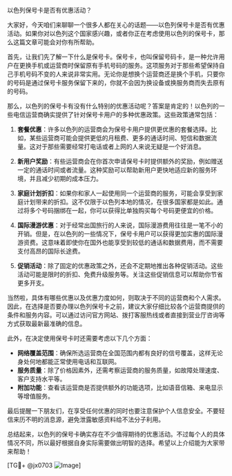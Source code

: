 以色列保号卡是否有优惠活动？

大家好，今天咱们来聊聊一个很多人都在关心的话题——以色列保号卡是否有优惠活动。如果你对以色列这个国家感兴趣，或者你正在考虑使用以色列的保号卡，那么这篇文章可能会对你有所帮助。

首先，让我们先了解一下什么是保号卡。保号卡，也叫保留号码卡，是一种允许用户在更换手机或运营商时保留原有手机号码的服务。这项服务对于那些希望保持自己手机号码不变的人来说非常实用。无论你是想换个运营商还是换个手机，只要你的号码是通过保号卡服务保留下来的，你就不会因为换设备或换服务商而失去原有的号码。

那么，以色列的保号卡有没有什么特别的优惠活动呢？答案是肯定的！以色列的一些电信运营商确实提供了针对保号卡用户的多种优惠政策。这些政策通常包括：

1. **套餐优惠**：许多以色列的运营商会为保号卡用户提供更优惠的套餐选择。比如，某些运营商可能会提供更低的月租费、更多的通话时间、短信和数据流量。这对于那些需要经常打电话或者上网的人来说无疑是一个好消息。

2. **新用户奖励**：有些运营商会在你首次申请保号卡时提供额外的奖励，例如赠送一定的通话时间或者流量。这种奖励可以帮助新用户更快地适应新的服务环境，并且减少初期的成本压力。

3. **家庭计划折扣**：如果你和家人一起使用同一个运营商的服务，可能会享受到家庭计划带来的折扣。这不仅限于以色列本地的情况，在很多国家都是如此。通过将多个号码捆绑在一起，你可以获得比单独购买每个号码更便宜的价格。

4. **国际漫游优惠**：对于经常出国旅行的人来说，国际漫游费用往往是一笔不小的开销。但是，在以色列的一些情况下，保号卡用户可以获得更加实惠的国际漫游资费。这意味着即使你在国外也能享受到较低的通话和数据费用，而不需要支付高昂的国际长途费。

5. **促销活动**：除了固定的优惠政策之外，还会不定期地推出各种促销活动。这些活动可能是限时的折扣、免费升级服务等。关注这些促销信息可以帮助你节省更多开支。

当然啦，具体有哪些优惠以及优惠力度如何，则取决于不同的运营商和个人需求。因此，在选择是否要办理以色列保号卡之前，建议大家仔细比较各个运营商提供的条件和服务内容。可以通过访问官方网站、拨打客服热线或者直接到营业厅咨询等方式获取最新最准确的信息。

此外，在决定使用保号卡时还需要考虑以下几个方面：

- **网络覆盖范围**：确保所选运营商在全国范围内都有良好的信号覆盖，这样无论身处何地都能正常使用电话和互联网。
- **服务质量**：除了价格因素外，还需考察运营商的服务质量，如故障处理速度、客户支持水平等。
- **附加功能**：查看该运营商是否提供额外的功能选项，比如语音信箱、来电显示等增值服务。

最后提醒一下朋友们，在享受任何优惠的同时也要注意保护个人信息安全。不要轻信来历不明的消息源，避免泄露敏感资料给不法分子利用。

总结起来，以色列的保号卡确实存在不少值得期待的优惠活动。不过每个人的具体情况不同，所以最好根据自身实际需要做出明智的选择。希望以上介绍能为大家带来帮助！

[TG💪+ @jx0703 ![Image](https://github.com/user-attachments/assets/dbca1d08-cadb-493c-b0ec-ad6f7a83f270)]